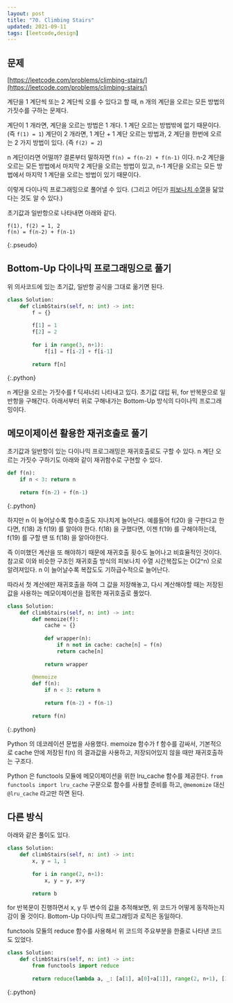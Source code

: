 ```yaml
---
layout: post
title: "70. Climbing Stairs"
updated: 2021-09-11
tags: [leetcode,design]
---
```


## 문제

[https://leetcode.com/problems/climbing-stairs/](https://leetcode.com/problems/climbing-stairs/)

계단을 1 계단씩 또는 2 계단씩 오를 수 있다고 할 때, n 개의 계단을 오르는 모든 방법의 가짓수를 구하는 문제다.

계단이 1 개라면, 계단을 오르는 방법은 1 개다. 1 계단 오르는 방법밖에 없기 때문이다. (즉 `f(1) = 1`) 계단이 2 개라면, 1 계단 + 1 계단 오르는 방법과, 2 계단을 한번에 오르는 2 가지 방법이 있다. (즉 `f(2) = 2`)

n 계단이라면 어떨까? 결론부터 말하자면 `f(n) = f(n-2) + f(n-1)` 이다. n-2 계단을 오르는 모든 방법에서 마지막 2 계단을 오르는 방법이 있고, n-1 계단을 오르는 모든 방법에서 마지막 1 계단을 오르는 방법이 있기 때문이다.

이렇게 다이나믹 프로그래밍으로 풀어낼 수 있다. (그리고 어딘가 [피보나치 수열](https://namu.wiki/w/%ED%94%BC%EB%B3%B4%EB%82%98%EC%B9%98%20%EC%88%98%EC%97%B4)을 닮았다는 것도 알 수 있다.)

초기값과 일반항으로 나타내면 아래와 같다.

```plaintext
f(1), f(2) = 1, 2
f(n) = f(n-2) + f(n-1)
```
{:.pseudo}

## Bottom-Up 다이나믹 프로그래밍으로 풀기

위 의사코드에 있는 초기값, 일반항 공식을 그대로 옮기면 된다.

```python
class Solution:
    def climbStairs(self, n: int) -> int:
        f = {}
        
        f[1] = 1
        f[2] = 2
        
        for i in range(3, n+1):
            f[i] = f[i-2] + f[i-1]
            
        return f[n]
```
{:.python}

n 계단을 오르는 가짓수를 f 딕셔너리 나타내고 있다. 초기값 대입 뒤, for 반복문으로 일반항을 구해간다. 아래서부터 위로 구해내가는 Bottom-Up 방식의 다이나믹 프로그래밍이다.

## 메모이제이션 활용한 재귀호출로 풀기

초기값과 일반항이 있는 다이나믹 프로그래밍은 재귀호출로도 구할 수 있다. n 계단 오르는 가짓수 구하기도 아래와 같이 재귀함수로 구현할 수 있다.

```python
def f(n):
    if n < 3: return n
    
    return f(n-2) + f(n-1)
```
{:.python}

하지만 n 이 늘어날수록 함수호출도 지나치게 늘어난다. 예를들어 f(20) 을 구한다고 한다면, f(18) 과 f(19) 를 알아야 한다. f(18) 을 구했다면, 이젠 f(19) 를 구해야하는데, f(19) 를 구할 땐 또 f(18) 을 알아야한다.

즉 이미했던 계산을 또 해야하기 때문에 재귀호출 횟수도 늘어나고 비효율적인 것이다. 참고로 이와 비슷한 구조인 재귀호출 방식의 피보나치 수열 시간복잡도는 O(2^n) 으로 알려져있다. n 이 늘어날수록 복잡도도 기하급수적으로 늘어난다.

따라서 첫 계산에만 재귀호출을 하여 그 값을 저장해놓고, 다시 계산해야할 때는 저장된 값을 사용하는 메모이제이션을 접목한 재귀호출로 풀었다.

```python
class Solution:
    def climbStairs(self, n: int) -> int:
        def memoize(f):
            cache = {}
            
            def wrapper(n):
                if n not in cache: cache[n] = f(n)
                return cache[n]
            
            return wrapper
        
        @memoize
        def f(n):
            if n < 3: return n
            
            return f(n-2) + f(n-1)
        
        return f(n)
```
{:.python}

Python 의 데코레이션 문법을 사용했다. memoize 함수가 f 함수를 감싸서, 기본적으로 cache 안에 저장된 f(n) 의 결과값을 사용하고, 저장되어있지 않을 때만 재귀호출하는 구조다.

Python 은 functools 모듈에 메모이제이션을 위한 lru_cache 함수를 제공한다. `from functools import lru_cache` 구문으로 함수를 사용할 준비를 하고, `@memomize` 대신 `@lru_cache` 라고만 하면 된다.

## 다른 방식

아래와 같은 풀이도 있다.

```python
class Solution:
    def climbStairs(self, n: int) -> int:
        x, y = 1, 1
        
        for i in range(2, n+1):
            x, y = y, x+y
            
        return b
```
for 반복문이 진행하면서 x, y 두 변수의 값을 추적해보면, 위 코드가 어떻게 동작하는지 감이 올 것이다. Bottom-Up 다이나믹 프로그래밍과 로직은 동일하다.

functools 모듈의 reduce 함수를 사용해서 위 코드의 주요부분을 한줄로 나타낸 코드도 있었다.

```python
class Solution:
    def climbStairs(self, n: int) -> int:
        from functools import reduce
        
        return reduce(lambda a, _: [a[1], a[0]+a[1]], range(2, n+1), [1, 1])[1]
```
{:.python}